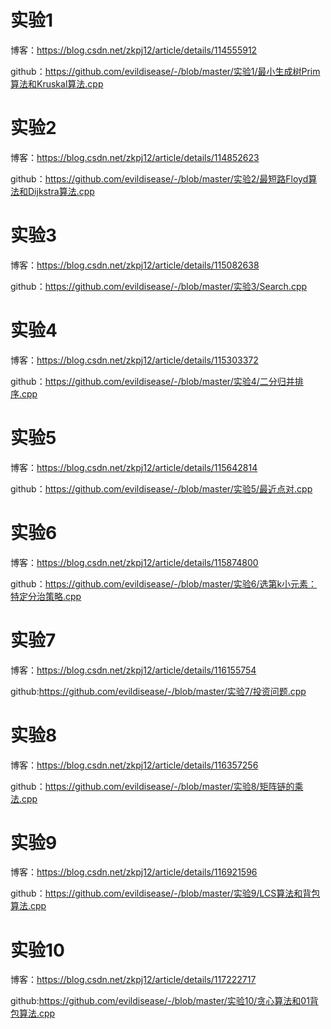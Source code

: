 # 实验1

博客：https://blog.csdn.net/zkpj12/article/details/114555912

github：https://github.com/evildisease/-/blob/master/实验1/最小生成树Prim算法和Kruskal算法.cpp

# 实验2

博客：https://blog.csdn.net/zkpj12/article/details/114852623

github：https://github.com/evildisease/-/blob/master/实验2/最短路Floyd算法和Dijkstra算法.cpp

# 实验3

博客：https://blog.csdn.net/zkpj12/article/details/115082638

github：https://github.com/evildisease/-/blob/master/实验3/Search.cpp

# 实验4

博客：https://blog.csdn.net/zkpj12/article/details/115303372

github：https://github.com/evildisease/-/blob/master/实验4/二分归并排序.cpp

# 实验5

博客：https://blog.csdn.net/zkpj12/article/details/115642814

github：https://github.com/evildisease/-/blob/master/实验5/最近点对.cpp

# 实验6

博客：https://blog.csdn.net/zkpj12/article/details/115874800

github：https://github.com/evildisease/-/blob/master/实验6/选第k小元素：特定分治策略.cpp

# 实验7

博客：https://blog.csdn.net/zkpj12/article/details/116155754

github:https://github.com/evildisease/-/blob/master/实验7/投资问题.cpp

# 实验8

博客：https://blog.csdn.net/zkpj12/article/details/116357256

github：https://github.com/evildisease/-/blob/master/实验8/矩阵链的乘法.cpp

# 实验9

博客：https://blog.csdn.net/zkpj12/article/details/116921596

github：https://github.com/evildisease/-/blob/master/实验9/LCS算法和背包算法.cpp

# 实验10

博客：https://blog.csdn.net/zkpj12/article/details/117222717

github:https://github.com/evildisease/-/blob/master/实验10/贪心算法和01背包算法.cpp